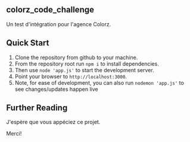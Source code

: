 ## colorz_code_challenge

Un test d'intégration pour l'agence Colorz.

## Quick Start

1. Clone the repository from github to your machine.
2. From the repository root run `npm i` to install dependencies.
3. Then use `node 'app.js'` to start the development server.
4. Point your browser to `http://localhost:3000`.
5. Note, for ease of development, you can also run `nodemon 'app.js'` to see changes/updates happen live

## Further Reading

J'espère que vous appéciez ce projet.

Merci!
